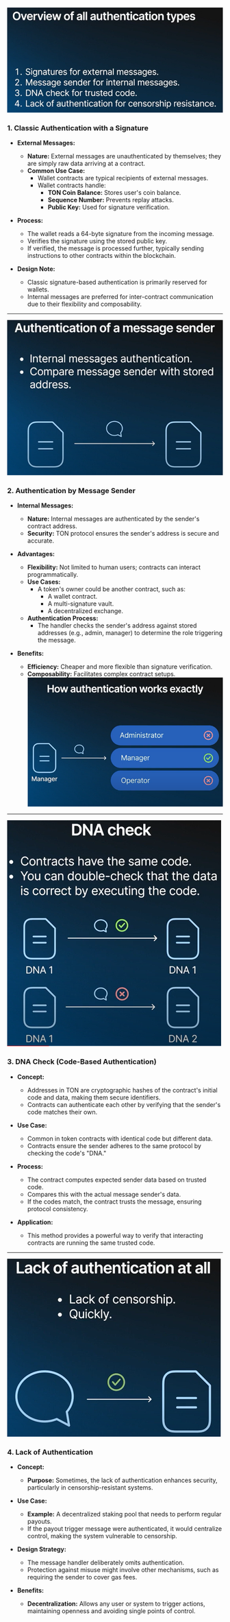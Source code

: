 ![alt text](image-25.png)

### **1\. Classic Authentication with a Signature**

-   **External Messages:**

    -   **Nature:** External messages are unauthenticated by themselves; they are simply raw data arriving at a contract.
    -   **Common Use Case:**
        -   Wallet contracts are typical recipients of external messages.
        -   Wallet contracts handle:
            -   **TON Coin Balance:** Stores user's coin balance.
            -   **Sequence Number:** Prevents replay attacks.
            -   **Public Key:** Used for signature verification.
-   **Process:**

    -   The wallet reads a 64-byte signature from the incoming message.
    -   Verifies the signature using the stored public key.
    -   If verified, the message is processed further, typically sending instructions to other contracts within the blockchain.
-   **Design Note:**

    -   Classic signature-based authentication is primarily reserved for wallets.
    -   Internal messages are preferred for inter-contract communication due to their flexibility and composability.

* * * *
![alt text](image-21.png)
### **2\. Authentication by Message Sender**

-   **Internal Messages:**

    -   **Nature:** Internal messages are authenticated by the sender's contract address.
    -   **Security:** TON protocol ensures the sender's address is secure and accurate.
-   **Advantages:**

    -   **Flexibility:** Not limited to human users; contracts can interact programmatically.
    -   **Use Cases:**
        -   A token's owner could be another contract, such as:
            -   A wallet contract.
            -   A multi-signature vault.
            -   A decentralized exchange.
    -   **Authentication Process:**
        -   The handler checks the sender's address against stored addresses (e.g., admin, manager) to determine the role triggering the message.
-   **Benefits:**

    -   **Efficiency:** Cheaper and more flexible than signature verification.
    -   **Composability:** Facilitates complex contract setups.
![alt text](image-22.png)
* * * *

![alt text](image-23.png)
### **3\. DNA Check (Code-Based Authentication)**

-   **Concept:**

    -   Addresses in TON are cryptographic hashes of the contract's initial code and data, making them secure identifiers.
    -   Contracts can authenticate each other by verifying that the sender's code matches their own.
-   **Use Case:**

    -   Common in token contracts with identical code but different data.
    -   Contracts ensure the sender adheres to the same protocol by checking the code's "DNA."
-   **Process:**

    -   The contract computes expected sender data based on trusted code.
    -   Compares this with the actual message sender's data.
    -   If the codes match, the contract trusts the message, ensuring protocol consistency.
-   **Application:**

    -   This method provides a powerful way to verify that interacting contracts are running the same trusted code.

* * * *
![alt text](image-24.png)
### **4\. Lack of Authentication**

-   **Concept:**

    -   **Purpose:** Sometimes, the lack of authentication enhances security, particularly in censorship-resistant systems.
-   **Use Case:**

    -   **Example:** A decentralized staking pool that needs to perform regular payouts.
    -   If the payout trigger message were authenticated, it would centralize control, making the system vulnerable to censorship.
-   **Design Strategy:**

    -   The message handler deliberately omits authentication.
    -   Protection against misuse might involve other mechanisms, such as requiring the sender to cover gas fees.
-   **Benefits:**

    -   **Decentralization:** Allows any user or system to trigger actions, maintaining openness and avoiding single points of control.